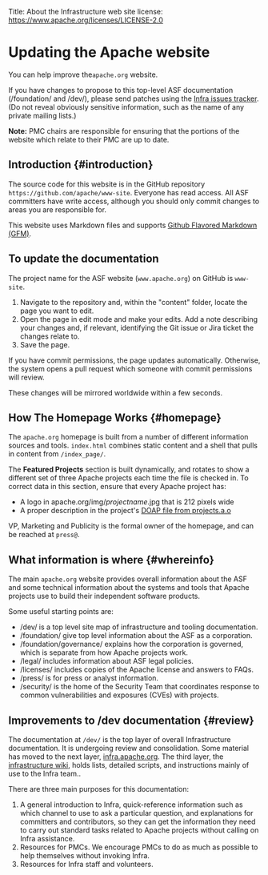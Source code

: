 Title: About the Infrastructure web site
license: https://www.apache.org/licenses/LICENSE-2.0

# Updating the Apache website

You can help improve the`apache.org` website.

If you have changes to propose to this top-level ASF
documentation (/foundation/ and /dev/), please send patches using the [Infra issues
tracker](https://issues.apache.org/jira/browse/INFRA). (Do not reveal
obviously sensitive information, such as the name of any private mailing
lists.) 

**Note:** PMC chairs are responsible
for ensuring that the portions of the website which relate to their PMC are
up to date.


## Introduction  {#introduction}

The source code for this website is in the GitHub repository `https://github.com/apache/www-site`. Everyone has read access. All ASF committers have write access, although 
you should only commit changes to areas you are responsible for. 

This website uses Markdown files and supports <a href="https://guides.github.com/features/mastering-markdown/" target="_blank">Github Flavored Markdown (GFM)</a>.

## To update the documentation

The project name for the ASF website (`www.apache.org`) on GitHub is `www-site`.

1. Navigate to the repository and, within the "content" folder, locate the page you want to edit.
2. Open the page in edit mode and make your edits. Add a note describing your changes and, if relevant, identifying the Git issue or Jira ticket the changes relate to.
3. Save the page.

If you have commit permissions, the page updates automatically. Otherwise, the system opens a pull request which someone with commit permissions will review.

These changes will be mirrored worldwide within a few seconds.


## How The Homepage Works  {#homepage}

The `apache.org` homepage is built from a number of different 
information sources and tools. `index.html` combines static content and a shell that pulls in content 
from `/index_page/`.

The **Featured Projects** section is built dynamically, and rotates 
to show a different set of three Apache projects each time the file 
is checked in. To correct data 
in this section, ensure that every Apache project has:

- A logo in apache.org/img/_projectname_.jpg that is 212 pixels wide
- A proper description in the project's [DOAP file from projects.a.o](https://svn.apache.org/repos/asf/comdev/projects.apache.org/data/projects.xml)

VP, Marketing and Publicity is the formal owner of the homepage, and 
can be reached at `press@`.


## What information is where  {#whereinfo}

The main `apache.org` website provides overall information about the ASF 
and some technical information about the systems and 
tools that Apache projects use to build their independent software products.

Some useful starting points are:

- /dev/ is a top level site map of infrastructure and tooling documentation.
- /foundation/ give top level information about the ASF as a corporation.
- /foundation/governance/ explains how the corporation is governed, which is separate from how Apache projects work.
- /legal/ includes information about ASF legal policies.
- /licenses/ includes copies of the Apache license and answers to FAQs.
- /press/ is for press or analyst information.
- /security/ is the home of the Security Team that coordinates response to common vulnerabilities and exposures (CVEs) with projects.


## Improvements to /dev documentation  {#review}

The documentation at `/dev/` is the top layer of overall Infrastructure documentation. It is undergoing review and consolidation. Some material has moved to the next layer, [infra.apache.org][1]. The third layer, the [infrastructure wiki][2], holds lists, detailed scripts, and instructions mainly of use to the Infra team..


There are three main purposes for this documentation:

1. A general introduction to Infra, quick-reference information such as which channel to use to ask a particular question, and explanations for committers and contributors, so they can get the information they need to carry out standard tasks related to Apache projects without calling on Infra assistance.
2. Resources for PMCs. We encourage PMCs to do as much as possible to help themselves without invoking Infra.
3. Resources for Infra staff and volunteers.


  [1]: https://infra.apache.org
  [2]: https://cwiki.apache.org/confluence/display/INFRA/Index
